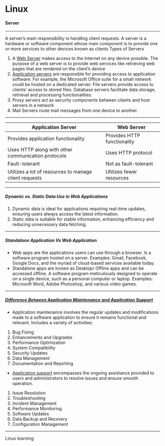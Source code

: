 # Linux 
#### Server 

---

A server’s main responsibility is handling client requests. A server is a hardware or software component whose main component is to provide one or more services to other devices known as clients
Types of Servers
1. A [Web Server](https://www.baeldung.com/cs/application-server-vs-web-server#web-server) makes access to the Internet on any device possible. The purpose of a web server is to provide web services like retrieving web pages that are rendered on the client’s device
2. [Application servers](https://www.baeldung.com/cs/application-server-vs-web-server#application-servers) are responsible for providing access to application software. For example, the Microsoft Office suite for a small network could be hosted on a dedicated server. File servers provide access to clients’ access to stored files. Database servers facilitate data storage, retrieval and processing functionalities.
3. Proxy servers act as security components between clients and host servers in a network
4. Mail Servers route mail messages from one device to another.

---

| Application Server                                    | Web Server                  |
| ----------------------------------------------------- | --------------------------- |
| Provides application functionality                    | Provides HTTP functionality |
| Uses HTTP along with other communication protocols    | Uses HTTP protocol          |
| Fault-tolerant                                        | Not as fault-tolerant       |
| Utilizes a lot of resources to manage client requests | Utilizes fewer resources    |

---

##### Dynamic vs. Static Data Use in Web Applications
1. Dynamic data is ideal for applications requiring real-time updates, ensuring users always access the latest information.
2. Static data is suitable for stable information, enhancing efficiency and reducing unnecessary data fetching.

---

##### Standalone Application Vs Web Application
 - Web apps are the applications users can use through a browser. Is a software program hosted on a server. Examples: Gmail, Facebook, Google Docs, and the myriad of cloud-based services available today.
 - Standalone apps are known as Desktop/ Offline apps and can be accessed offline. A software program meticulously designed to operate on a single device, such as a personal computer or laptop. Examples:  Microsoft Word, Adobe Photoshop, and various video games.

---

##### [Difference Between Application Maintenance and Application Support](https://codewave.com/insights/application-maintenance-services/)
- Application maintenance involves the regular updates and modifications made to a software application to ensure it remains functional and relevant. Includes a variety of activities:
1. Bug Fixing
2. Enhancements and Upgrades
3. Performance Optimization
4. System Compatibility
5. Security Updates
6. Data Management
7. Documentation and Reporting
- [Application support](https://medium.com/@appsupportninja/what-is-the-difference-between-application-maintenance-and-application-support-32c70871892b) encompasses the ongoing assistance provided to users and administrators to resolve issues and ensure smooth operation.
1. Issue Resolution
2. Troubleshooting
3. Incident Management
4. Performance Monitoring
5. Software Updates
6. Data Backup and Recovery
7. Configuration Management

---

Linux learning
